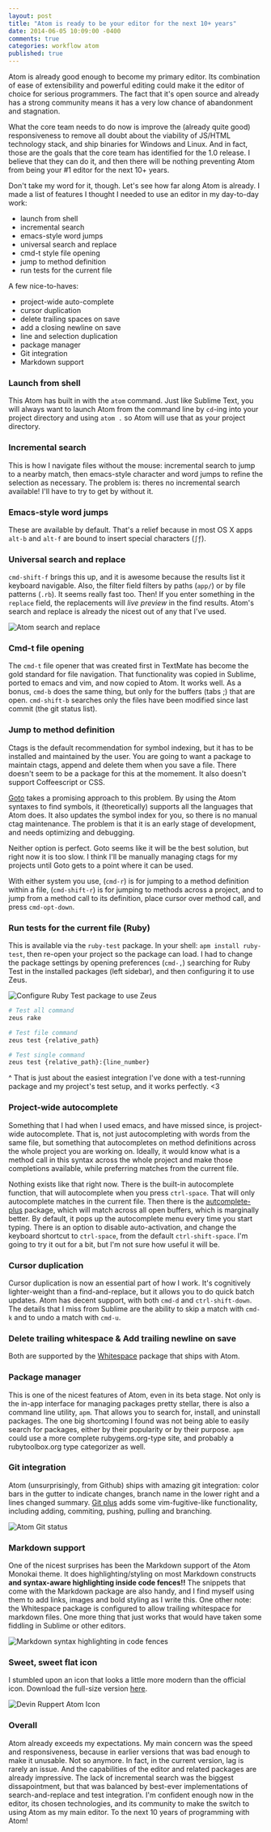 ```yaml
---
layout: post
title: "Atom is ready to be your editor for the next 10+ years"
date: 2014-06-05 10:09:00 -0400
comments: true
categories: workflow atom
published: true
---
```


Atom is already good enough to become my primary editor. Its combination of ease of extensibility and powerful editing could make it the editor of choice for serious programmers. The fact that it's open source and already has a strong community means it has a very low chance of abandonment and stagnation.

What the core team needs to do now is improve the (already quite good) responsiveness to remove all doubt about the viability of JS/HTML technology stack, and ship binaries for Windows and Linux. And in fact, those are the goals that the core team has identified for the 1.0 release. I believe that they can do it, and then there will be nothing preventing Atom from being your #1 editor for the next 10+ years.

Don't take my word for it, though. Let's see how far along Atom is already. I made a list of features I thought I needed to use an editor in my day-to-day work:

* launch from shell
* incremental search
* emacs-style word jumps
* universal search and replace
* cmd-t style file opening
* jump to method definition
* run tests for the current file

A few nice-to-haves:  

* project-wide auto-complete
* cursor duplication
* delete trailing spaces on save
* add a closing newline on save
* line and selection duplication
* package manager
* Git integration
* Markdown support

### Launch from shell

This Atom has built in with the `atom` command. Just like Sublime Text, you will always want to launch Atom from the command line by `cd`-ing into your project directory and using `atom .` so Atom will use that as your project directory.

### Incremental search

This is how I navigate files without the mouse: incremental search to jump to a nearby match, then emacs-style character and word jumps to refine the selection as necessary. The problem is: theres no incremental search available! I'll have to try to get by without it.

### Emacs-style word jumps

These are available by default. That's a relief because in most OS X apps `alt-b` and `alt-f` are bound to insert special characters (`∫ƒ`).

### Universal search and replace

`cmd-shift-f` brings this up, and it is awesome because the results list it keyboard navigable. Also, the filter field filters by paths (`app/`) or by file patterns (`.rb`). It seems really fast too. Then! If you enter something in the `replace` field, the replacements will *live preview* in the find results. Atom's search and replace is already the nicest out of any that I've used.

![Atom search and replace](/images/posts/search-and-replace.gif)

### Cmd-t file opening

The `cmd-t` file opener that was created first in TextMate has become the gold standard for file navigation. That functionality was copied in Sublime, ported to emacs and vim, and now copied to Atom. It works well. As a bonus, `cmd-b` does the same thing, but only for the buffers (tabs ;) that are open. `cmd-shift-b` searches only the files have been modified since last commit (the git status list).

### Jump to method definition

Ctags is the default recommendation for symbol indexing, but it has to be installed and maintained by the user. You are going to want a package to maintain ctags, append and delete them when you save a file. There doesn't seem to be a package for this at the momement. It also doesn't support Coffeescript or CSS.

[Goto](https://github.com/mkleehammer/goto) takes a promising approach to this problem. By using the Atom syntaxes to find symbols, it (theoretically) supports all the languages that Atom does. It also updates the symbol index for you, so there is no manual ctag maintenance. The problem is that it is an early stage of development, and needs optimizing and debugging.

Neither option is perfect. Goto seems like it will be the best solution, but right now it is too slow. I think I'll be manually managing ctags for my projects until Goto gets to a point where it can be used.

With either system you use, (`cmd-r`) is for jumping to a method definition within a file, (`cmd-shift-r`) is for jumping to methods across a project, and to jump from a method call to its definition, place cursor over method call, and press `cmd-opt-down`.

### Run tests for the current file (Ruby)

This is available via the `ruby-test` package. In your shell: `apm install ruby-test`, then re-open your project so the package can load. I had to change the package settings by opening preferences (`cmd-,`) searching for Ruby Test in the installed packages (left sidebar), and then configuring it to use Zeus.

![Configure Ruby Test package to use Zeus](/images/posts/configure-ruby-test-for-zeus.jpg)

```bash
# Test all command
zeus rake

# Test file command
zeus test {relative_path}

# Test single command
zeus test {relative_path}:{line_number}
```

^ That is just about the easiest integration I've done with a test-running package and my project's test setup, and it works perfectly. <3

### Project-wide autocomplete

Something that I had when I used emacs, and have missed since, is project-wide autocomplete. That is, not just autocompleting with words from the same file, but something that autocompletes on method definitions across the whole project you are working on. Ideally, it would know what is a method call in this syntax across the whole project and make those completions available, while preferring matches from the current file.

Nothing exists like that right now. There is the built-in autocomplete function, that will autocomplete when you press `ctrl-space`. That will only autocomplete matches in the current file. Then there is the [autcomplete-plus](https://github.com/saschagehlich/autocomplete-plus) package, which will match across all open buffers, which is marginally better. By default, it pops up the autocomplete menu every time you start typing. There is an option to disable auto-activation, and change the keyboard shortcut to `ctrl-space`, from the default `ctrl-shift-space`. I'm going to try it out for a bit, but I'm not sure how useful it will be.


### Cursor duplication

Cursor duplication is now an essential part of how I work. It's cognitively lighter-weight than a find-and-replace, but it allows you to do quick batch updates. Atom has decent support, with both `cmd-d` and `ctrl-shift-down`. The details that I miss from Sublime are the ability to skip a match with `cmd-k` and to undo a match with `cmd-u`.

### Delete trailing whitespace & Add trailing newline on save

Both are supported by the [Whitespace](https://github.com/atom/whitespace) package that ships with Atom.

### Package manager

This is one of the nicest features of Atom, even in its beta stage. Not only is the in-app interface for managing packages pretty stellar, there is also a command line utility, `apm`. That allows you to search for, install, and uninstall packages. The one big shortcoming I found was not being able to easily search for packages, either by their popularity or by their purpose. `apm` could use a more complete rubygems.org-type site, and probably a rubytoolbox.org type categorizer as well.

### Git integration  

Atom (unsurprisingly, from Github) ships with amazing git integration: color bars in the gutter to indicate changes, branch name in the lower right and a lines changed summary. [Git plus](https://github.com/akonwi/git-plus) adds some vim-fugitive-like functionality, including adding, commiting, pushing, pulling and branching.

![Atom Git status](/images/posts/atom-git-status.jpg)

### Markdown support

One of the nicest surprises has been the Markdown support of the Atom Monokai theme. It does highlighting/styling on most Markdown constructs **and syntax-aware highlighting inside code fences!!** The snippets that come with the Markdown package are also handy, and I find myself using them to add links, images and bold styling as I write this. One other note: the Whitespace package is configured to allow trailing whitespace for markdown files. One more thing that just works that would have taken some fiddling in Sublime or other editors.

![Markdown syntax highlighting in code fences](/images/posts/atom-markdown-code-highlighting.jpg)

### Sweet, sweet flat icon

I stumbled upon an icon that looks a little more modern than the official icon. Download the full-size version [here](https://dribbble.com/shots/1454329-Atom-Icon).

![Devin Ruppert Atom Icon](/images/posts/devin-ruppert-atom-icon.png)

### Overall

Atom already exceeds my expectations. My main concern was the speed and responsiveness, because in earlier versions that was bad enough to make it unusable. Not so anymore. In fact, in the current version, lag is rarely an issue. And the capabilities of the editor and related packages are already impressive. The lack of incremental search was the biggest dissapointment, but that was balanced by best-ever implementations of search-and-replace and test integration. I'm confident enough now in the editor, its chosen technologies, and its community to make the switch to using Atom as my main editor. To the next 10 years of programming with Atom!
